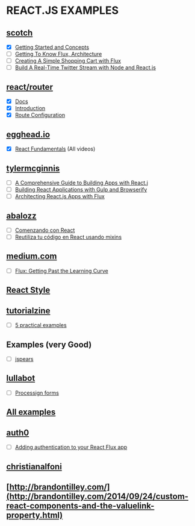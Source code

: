 # REACT.JS EXAMPLES


## [scotch](https://scotch.io)
 * [x] [Getting Started and Concepts](https://scotch.io/tutorials/learning-react-getting-started-and-concepts)
 * [ ] [Getting To Know Flux, Architecture](https://scotch.io/tutorials/getting-to-know-flux-the-react-js-architecture)
 * [ ] [Creating A Simple Shopping Cart with Flux](https://scotch.io/tutorials/creating-a-simple-shopping-cart-with-react-js-and-flux)
 * [ ] [Build A Real-Time Twitter Stream with Node and React.js](https://scotch.io/tutorials/build-a-real-time-twitter-stream-with-node-and-react-js)

## [react/router](https://github.com/rackt/react-router)
* [x] [Docs](https://github.com/rackt/react-router/tree/master/docs)
* [x] [Introduction](https://github.com/rackt/react-router/blob/master/docs/Introduction.md)
* [x] [Route Configuration](https://github.com/rackt/react-router/blob/master/docs/guides/basics/RouteConfiguration.md)

## [egghead.io](https://egghead.io)
 * [x] [React Fundamentals](https://egghead.io/series/react-fundamentals) (All videos)

## [tylermcginnis](http://tylermcginnis.com/blog/)
* [ ] [A Comprehensive Guide to Building Apps with React.j](http://tylermcginnis.com/reactjs-tutorial-a-comprehensive-guide-to-building-apps-with-react/)
* [ ] [Building React Applications with Gulp and Browserify](http://tylermcginnis.com/reactjs-tutorial-pt-2-building-react-applications-with-gulp-and-browserify/)
* [ ] [Architecting React.js Apps with Flux](http://tylermcginnis.com/reactjs-tutorial-pt-3-architecting-react-js-apps-with-flux/)

## [abalozz](http://abalozz.es/)
* [ ] [Comenzando con React](http://abalozz.es/comenzando-con-react/)
* [ ] [Reutiliza tu código en React usando mixins](http://abalozz.es/reutiliza-tu-codigo-en-react-usando-mixins/)

## [medium.com](medium.com)
* [ ] [Flux: Getting Past the Learning Curve](https://medium.com/@tribou/react-and-flux-for-the-rest-of-us-61f90869d51f)

## [React Style](https://andreypopp.com/posts/2014-08-06-react-style.html)

## [tutorialzine](http://tutorialzine.com/)
* [ ] [5 practical examples](http://tutorialzine.com/2014/07/5-practical-examples-for-learning-facebooks-react-framework/)

## Examples (very Good)
* [ ] [jspears](http://jspears.github.io/subschema/#/)

## [lullabot](https://www.lullabot.com)
* [ ] [Processign forms](https://www.lullabot.com/articles/processing-forms-in-react)

## [All examples](http://react.rocks/)

## [auth0](auth0.com)
* [ ] [Adding authentication to your React Flux app](https://auth0.com/blog/2015/04/09/adding-authentication-to-your-react-flux-app/)

## [christianalfoni](http://christianalfoni.github.io/)
## [http://brandontilley.com/](http://brandontilley.com/2014/09/24/custom-react-components-and-the-valuelink-property.html)
